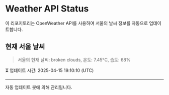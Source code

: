 
# Weather API Status

이 리포지토리는 OpenWeather API를 사용하여 서울의 날씨 정보를 자동으로 업데이트합니다.

## 현재 서울 날씨
> 서울의 현재 날씨: broken clouds, 온도: 7.45°C, 습도: 68%

⏳ 업데이트 시간: 2025-04-15 19:10:10 (UTC)

---
자동 업데이트 봇에 의해 관리됩니다.
